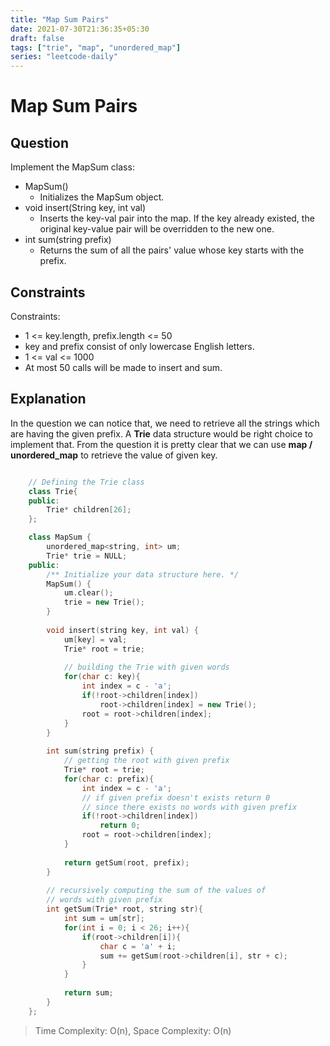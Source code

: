 ```yaml
---
title: "Map Sum Pairs"
date: 2021-07-30T21:36:35+05:30
draft: false
tags: ["trie", "map", "unordered_map"]
series: "leetcode-daily"
---
```


# Map Sum Pairs

## Question

Implement the MapSum class:

* MapSum() 
	* Initializes the MapSum object.
* void insert(String key, int val) 
	* Inserts the key-val pair into the map. If the key already existed, the original key-value pair will be overridden to the new one.
* int sum(string prefix) 
	* Returns the sum of all the pairs' value whose key starts with the prefix.


## Constraints

Constraints:

* 1 <= key.length, prefix.length <= 50
* key and prefix consist of only lowercase English letters.
* 1 <= val <= 1000
* At most 50 calls will be made to insert and sum.


## Explanation 

In the question we can notice that, we need to retrieve all the strings which are having the given prefix. A __Trie__ data structure would be right choice to implement that. From the question it is pretty clear that we can use __map / unordered_map__ to retrieve the value of given key.

```cpp

	// Defining the Trie class
	class Trie{
	public:
		Trie* children[26];
	};

	class MapSum {
		unordered_map<string, int> um;
		Trie* trie = NULL;
	public:
		/** Initialize your data structure here. */
		MapSum() {
			um.clear();
			trie = new Trie();
		}
		
		void insert(string key, int val) {
			um[key] = val;
			Trie* root = trie;
			
			// building the Trie with given words
			for(char c: key){
				int index = c - 'a';
				if(!root->children[index])
					root->children[index] = new Trie();
				root = root->children[index];
			}
		}
		
		int sum(string prefix) {
			// getting the root with given prefix
			Trie* root = trie;
			for(char c: prefix){
				int index = c - 'a';
				// if given prefix doesn't exists return 0
				// since there exists no words with given prefix
				if(!root->children[index])
					return 0;
				root = root->children[index];
			}
			
			return getSum(root, prefix);
		}
		
		// recursively computing the sum of the values of 
		// words with given prefix
		int getSum(Trie* root, string str){
			int sum = um[str];
			for(int i = 0; i < 26; i++){
				if(root->children[i]){
					char c = 'a' + i;
					sum += getSum(root->children[i], str + c);
				}
			}
			
			return sum;
		}
	};

```

> Time Complexity: O(n), Space Complexity: O(n) 
